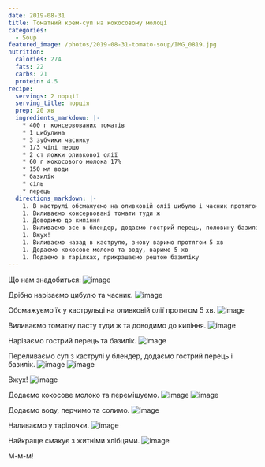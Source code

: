 ```yaml
---
date: 2019-08-31
title: Томатний крем-суп на кокосовому молоці
categories:
  - Soup
featured_image: /photos/2019-08-31-tomato-soup/IMG_0819.jpg
nutrition:
  calories: 274
  fats: 22
  carbs: 21
  protein: 4.5
recipe:
  servings: 2 порції
  serving_title: порція
  prep: 20 хв
  ingredients_markdown: |-
    * 400 г консервованих томатів
    * 1 цибулина
    * 3 зубчики часнику
    * 1/3 чілі перцю
    * 2 ст ложки оливкової олії
    * 60 г кокосового молока 17%
    * 150 мл води
    * базилік
    * сіль
    * перець
  directions_markdown: |-
    1. В каструлі обсмажуємо на оливковій олії цибулю і часник протягом 5 хв
    1. Виливаємо консервовані томати туди ж
    1. Доводимо до кипіння
    1. Виливаємо все в блендер, додаємо гострий перець, половину базиліку, сіль та перець
    1. Вжух!
    1. Виливаємо назад в каструлю, знову варимо протягом 5 хв
    1. Додаємо кокосове молоко та воду, варимо 5 хв
    1. Подаємо в тарілках, прикрашаємо рештою базиліку
---
```


Що нам знадобиться:
![image](/photos/2019-08-31-tomato-soup/IMG_0646.jpg)

Дрібно нарізаємо цибулю та часник.
![image](/photos/2019-08-31-tomato-soup/IMG_0687.jpg)

Обсмажуємо їх у каструльці на оливковій олії протягом 5 хв.
![image](/photos/2019-08-31-tomato-soup/IMG_0709.jpg)

Виливаємо томатну пасту туди ж та доводимо до кипіння.
![image](/photos/2019-08-31-tomato-soup/IMG_0734.jpg)

Нарізаємо гострий перець та базилік.
![image](/photos/2019-08-31-tomato-soup/IMG_0742.jpg)

Переливаємо суп з каструлі у блендер, додаємо гострий перець і базилік.
![image](/photos/2019-08-31-tomato-soup/IMG_0748.jpg)
![image](/photos/2019-08-31-tomato-soup/IMG_0752.jpg)

Вжух!
![image](/photos/2019-08-31-tomato-soup/IMG_0764.jpg)

Додаємо кокосове молоко та перемішуємо.
![image](/photos/2019-08-31-tomato-soup/IMG_0775.jpg)
![image](/photos/2019-08-31-tomato-soup/IMG_0779.jpg)

Додаємо воду, перчимо та солимо.
![image](/photos/2019-08-31-tomato-soup/IMG_0787.jpg)

Наливаємо у тарілочки.
![image](/photos/2019-08-31-tomato-soup/IMG_0791.jpg)

Найкраще смакує з житніми хлібцями.
![image](/photos/2019-08-31-tomato-soup/IMG_0807.jpg)

М-м-м!
